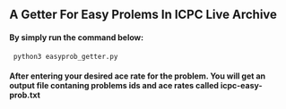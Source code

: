 ## A Getter For Easy Prolems In ICPC Live Archive

#### By simply run the command below:

```
 python3 easyprob_getter.py
```

#### After entering your desired ace rate for the problem. You will get an output file contaning problems ids and ace rates called icpc-easy-prob.txt  
